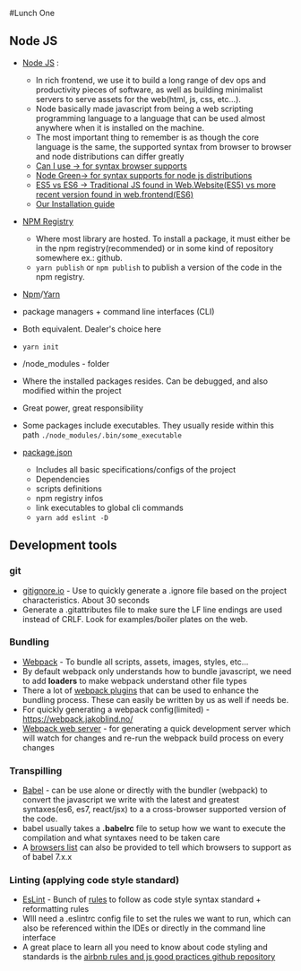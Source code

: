 #Lunch One

## Node JS
- [Node JS](https://nodejs.org/en/) :
  - In rich frontend, we use it to build a long range of dev ops and productivity pieces of software, as well as building minimalist servers to serve assets for the web(html, js, css, etc...).
  - Node basically made javascript from being a web scripting programming language to a language that can be used almost anywhere when it is installed on the machine.
  - The most important thing to remember is as though the core language is the same, the supported syntax from browser to browser and node distributions can differ greatly
  - [Can I use -> for syntax browser supports](https://caniuse.com/)
  - [Node Green-> for syntax supports for node js distributions](https://node.green/)
  - [ES5 vs ES6 -> Traditional JS found in Web.Website(ES5) vs more recent version found in web.frontend(ES6)](http://es6-features.org)
  - [Our Installation guide](https://bimoneonline.visualstudio.com/DefaultCollection/BIMOne/_wiki/wikis/BIMOne.wiki?wikiVersion=GBwikiMaster&pagePath=%2FHome%2FDevelopement%2FREACT)

- [NPM Registry](https://www.npmjs.com/)
  - Where most library are hosted. To install a package, it must either be in the npm registry(recommended) or in some kind of repository somewhere ex.: github.
  - `yarn publish` or `npm publish` to publish a version of the code in the npm registry.


- [Npm](https://www.npmjs.com/)/[Yarn](https://yarnpkg.com/en/)
- package managers  + command line interfaces (CLI)
- Both equivalent. Dealer's choice here
- `yarn init`

- /node_modules - folder
- Where the installed packages resides. Can be debugged, and also modified within the project
- Great power, great responsibility
- Some packages include executables. They usually reside within this path `./node_modules/.bin/some_executable`


- [package.json](https://docs.npmjs.com/files/package.json)
  - Includes all basic specifications/configs of the project
  - Dependencies
  - scripts definitions
  - npm registry infos
  - link executables to global cli commands
  - `yarn add eslint -D`




## Development tools

### git
 - [gitignore.io](gitignore.io) - Use to quickly generate a .ignore file based on the project characteristics. About 30 seconds
 - Generate a .gitattributes file to make sure the LF line endings are used instead of CRLF. Look for examples/boiler plates on the web.

### Bundling
- [Webpack](https://webpack.js.org/) - To bundle all scripts, assets, images, styles, etc...
- By default webpack only understands how to bundle javascript, we need to add **loaders** to make webpack understand other file types
- There a lot of [webpack plugins](https://webpack.js.org/plugins/) that can be used to enhance the bundling process. These can easily be written by us as well if needs be.
- For quickly generating a webpack config(limited) - https://webpack.jakoblind.no/
- [Webpack web server](https://github.com/webpack/webpack-dev-server) - for generating a quick development server which will watch for changes and re-run the webpack build process on every changes



### Transpilling
- [Babel](https://babeljs.io/) - can be use alone or directly with the bundler (webpack) to convert the javascript we write with the latest and greatest syntaxes(es6, es7, react/jsx) to a
a cross-browser supported version of the code.
- babel usually takes a **.babelrc** file to setup how we want to execute the compilation and what syntaxes need to be taken care
- A [browsers list](https://github.com/browserslist/browserslist) can also be provided to tell which browsers to support as of babel 7.x.x

### Linting (applying code style standard)
- [EsLint](https://eslint.org/) - Bunch of [rules](https://eslint.org/docs/rules/) to follow as code style syntax standard + reformatting rules
- WIll need a .eslintrc config file to set the rules we want to run, which can also be referenced within the IDEs or directly in the command line interface
- A great place to learn all you need to know about code styling and standards is the [airbnb rules and js good practices github repository](https://github.com/airbnb/javascript)